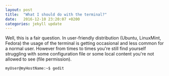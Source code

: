 ```yaml
---
layout: post
title:  "What I should do with the terminal?"
date:   2016-12-10 23:20:07 +0200
categories: jekyll update
---
```


Well, this is a fair question. In user-friendly distribution (Ubuntu, LinuxMint, Fedora) the usage of the terminal is getting occasional and less common for a normal user. However from times to times you're still find yourself struggling with some configuration file or some local content you're not allowed to see (file permission).

```sh
myUser@myHostName:~$ gedit
```

